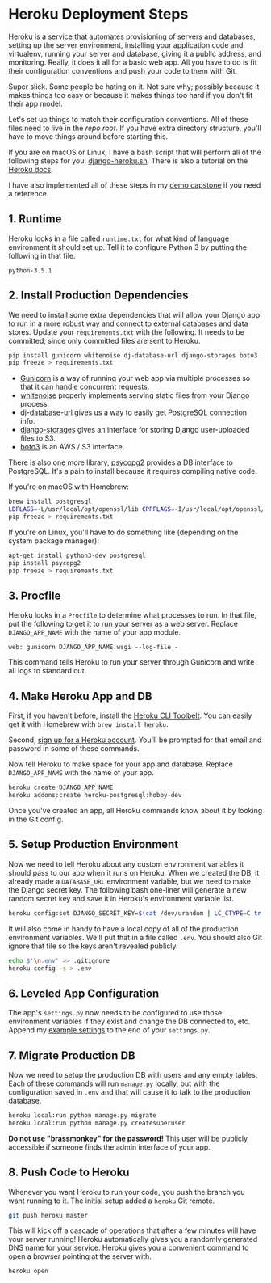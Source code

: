# Heroku Deployment Steps

[Heroku](https://www.heroku.com) is a service that automates provisioning of servers and databases, setting up the server environment, installing your application code and virtualenv, running your server and database, giving it a public address, and monitoring.
Really, it does it all for a basic web app.
All you have to do is fit their configuration conventions and push your code to them with Git.

Super slick.
Some people be hating on it.
Not sure why; possibly because it makes things too easy or because it makes things too hard if you don't fit their app model.

Let's set up things to match their configuration conventions.
All of these files need to live in the _repo root_.
If you have extra directory structure, you'll have to move things around before starting this.

If you are on macOS or Linux, I have a bash script that will perform all of the following steps for you: [django-heroku.sh](/bin/django-heroku.sh).
There is also a tutorial on the [Heroku docs](https://devcenter.heroku.com/articles/getting-started-with-python#introduction).

I have also implemented all of these steps in my [demo capstone](https://github.com/selassid/imagepipe) if you need a reference.

## 1. Runtime

Heroku looks in a file called `runtime.txt` for what kind of language environment it should set up.
Tell it to configure Python 3 by putting the following in that file.

```
python-3.5.1
```

## 2. Install Production Dependencies

We need to install some extra dependencies that will allow your Django app to run in a more robust way and connect to external databases and data stores.
Update your `requirements.txt` with the following.
It needs to be committed, since only committed files are sent to Heroku.

```bash
pip install gunicorn whitenoise dj-database-url django-storages boto3
pip freeze > requirements.txt
```

* [Gunicorn](http://gunicorn.org) is a way of running your web app via multiple processes so that it can handle concurrent requests.
* [whitenoise](http://whitenoise.evans.io/en/stable/) properly implements serving static files from your Django process.
* [dj-database-url](https://pypi.python.org/pypi/dj-database-url) gives us a way to easily get PostgreSQL connection info.
* [django-storages](http://django-storages.readthedocs.io/en/latest/) gives an interface for storing Django user-uploaded files to S3.
* [boto3](http://boto3.readthedocs.io/en/latest/) is an AWS / S3 interface.

There is also one more library, [psycopg2](http://initd.org/psycopg/) provides a DB interface to PostgreSQL.
It's a pain to install because it requires compiling native code.

If you're on macOS with Homebrew:

```bash
brew install postgresql
LDFLAGS=-L/usr/local/opt/openssl/lib CPPFLAGS=-I/usr/local/opt/openssl/include PKG_CONFIG_PATH=/usr/local/opt/openssl/lib/pkgconfig pip install psycopg2
pip freeze > requirements.txt
```

If you're on Linux, you'll have to do something like (depending on the system package manager):

```bash
apt-get install python3-dev postgresql
pip install psycopg2
pip freeze > requirements.txt
```

## 3. Procfile

Heroku looks in a `Procfile` to determine what processes to run.
In that file, put the following to get it to run your server as a web server.
Replace `DJANGO_APP_NAME` with the name of your app module.

```
web: gunicorn DJANGO_APP_NAME.wsgi --log-file -
```

This command tells Heroku to run your server through Gunicorn and write all logs to standard out.

## 4. Make Heroku App and DB

First, if you haven't before, install the [Heroku CLI Toolbelt](https://devcenter.heroku.com/articles/getting-started-with-python#set-up).
You can easily get it with Homebrew with `brew install heroku`.

Second, [sign up for a Heroku account](https://signup.heroku.com).
You'll be prompted for that email and password in some of these commands.

Now tell Heroku to make space for your app and database.
Replace `DJANGO_APP_NAME` with the name of your app.

```bash
heroku create DJANGO_APP_NAME
heroku addons:create heroku-postgresql:hobby-dev
```

Once you've created an app, all Heroku commands know about it by looking in the Git config.

## 5. Setup Production Environment

Now we need to tell Heroku about any custom environment variables it should pass to our app when it runs on Heroku.
When we created the DB, it already made a `DATABASE_URL` environment variable, but we need to make the Django secret key.
The following bash one-liner will generate a new random secret key and save it in Heroku's environment variable list.

```bash
heroku config:set DJANGO_SECRET_KEY=$(cat /dev/urandom | LC_CTYPE=C tr -dc '[:print:]' | tr -d "[:blank:]'\"" | head -c 50)
```

It will also come in handy to have a local copy of all of the production environment variables.
We'll put that in a file called `.env`.
You should also Git ignore that file so the keys aren't revealed publicly.

```bash
echo $'\n.env' >> .gitignore
heroku config -s > .env
```

## 6. Leveled App Configuration

The app's `settings.py` now needs to be configured to use those environment variables if they exist and change the DB connected to, etc.
Append my [example settings](/demos/example_heroku_settings.py) to the end of your `settings.py`.

## 7. Migrate Production DB

Now we need to setup the production DB with users and any empty tables.
Each of these commands will run `manage.py` locally, but with the configuration saved in `.env` and that will cause it to talk to the production database.

```bash
heroku local:run python manage.py migrate
heroku local:run python manage.py createsuperuser
```

**Do not use "brassmonkey" for the password!**
This user will be publicly accessible if someone finds the admin interface of your app.

## 8. Push Code to Heroku

Whenever you want Heroku to run your code, you push the branch you want running to it.
The initial setup added a `heroku` Git remote.

```bash
git push heroku master
```

This will kick off a cascade of operations that after a few minutes will have your server running!
Heroku automatically gives you a randomly generated DNS name for your service.
Heroku gives you a convenient command to open a browser pointing at the server with.

```bash
heroku open
```

